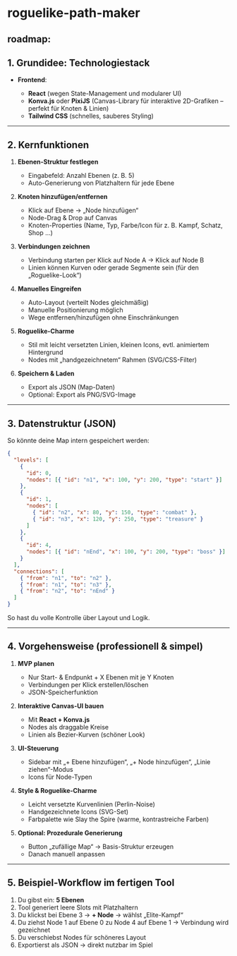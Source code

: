 # roguelike-path-maker

## roadmap:

## **1. Grundidee: Technologiestack**

* **Frontend**:

  * **React** (wegen State-Management und modularer UI)
  * **Konva.js** oder **PixiJS** (Canvas-Library für interaktive 2D-Grafiken – perfekt für Knoten & Linien)
  * **Tailwind CSS** (schnelles, sauberes Styling)


---

## **2. Kernfunktionen**


1. **Ebenen-Struktur festlegen**

   * Eingabefeld: Anzahl Ebenen (z. B. 5)
   * Auto-Generierung von Platzhaltern für jede Ebene

2. **Knoten hinzufügen/entfernen**

   * Klick auf Ebene → „Node hinzufügen“
   * Node-Drag & Drop auf Canvas
   * Knoten-Properties (Name, Typ, Farbe/Icon für z. B. Kampf, Schatz, Shop …)

3. **Verbindungen zeichnen**

   * Verbindung starten per Klick auf Node A → Klick auf Node B
   * Linien können Kurven oder gerade Segmente sein (für den „Roguelike-Look“)

4. **Manuelles Eingreifen**

   * Auto-Layout (verteilt Nodes gleichmäßig)
   * Manuelle Positionierung möglich
   * Wege entfernen/hinzufügen ohne Einschränkungen

5. **Roguelike-Charme**

   * Stil mit leicht versetzten Linien, kleinen Icons, evtl. animiertem Hintergrund
   * Nodes mit „handgezeichnetem“ Rahmen (SVG/CSS-Filter)

6. **Speichern & Laden**

   * Export als JSON (Map-Daten)
   * Optional: Export als PNG/SVG-Image

---

## **3. Datenstruktur (JSON)**

So könnte deine Map intern gespeichert werden:

```json
{
  "levels": [
    {
      "id": 0,
      "nodes": [{ "id": "n1", "x": 100, "y": 200, "type": "start" }]
    },
    {
      "id": 1,
      "nodes": [
        { "id": "n2", "x": 80, "y": 150, "type": "combat" },
        { "id": "n3", "x": 120, "y": 250, "type": "treasure" }
      ]
    },
    {
      "id": 4,
      "nodes": [{ "id": "nEnd", "x": 100, "y": 200, "type": "boss" }]
    }
  ],
  "connections": [
    { "from": "n1", "to": "n2" },
    { "from": "n1", "to": "n3" },
    { "from": "n2", "to": "nEnd" }
  ]
}
```

So hast du volle Kontrolle über Layout und Logik.

---

## **4. Vorgehensweise (professionell & simpel)**

1. **MVP planen**

   * Nur Start- & Endpunkt + X Ebenen mit je Y Knoten
   * Verbindungen per Klick erstellen/löschen
   * JSON-Speicherfunktion

2. **Interaktive Canvas-UI bauen**

   * Mit **React + Konva.js**
   * Nodes als draggable Kreise
   * Linien als Bezier-Kurven (schöner Look)

3. **UI-Steuerung**

   * Sidebar mit „+ Ebene hinzufügen“, „+ Node hinzufügen“, „Linie ziehen“-Modus
   * Icons für Node-Typen

4. **Style & Roguelike-Charme**

   * Leicht versetzte Kurvenlinien (Perlin-Noise)
   * Handgezeichnete Icons (SVG-Set)
   * Farbpalette wie Slay the Spire (warme, kontrastreiche Farben)

5. **Optional: Prozedurale Generierung**

   * Button „zufällige Map“ → Basis-Struktur erzeugen
   * Danach manuell anpassen

---

## **5. Beispiel-Workflow im fertigen Tool**

1. Du gibst ein: **5 Ebenen**
2. Tool generiert leere Slots mit Platzhaltern
3. Du klickst bei Ebene 3 → **+ Node** → wählst „Elite-Kampf“
4. Du ziehst Node 1 auf Ebene 0 zu Node 4 auf Ebene 1 → Verbindung wird gezeichnet
5. Du verschiebst Nodes für schöneres Layout
6. Exportierst als JSON → direkt nutzbar im Spiel

